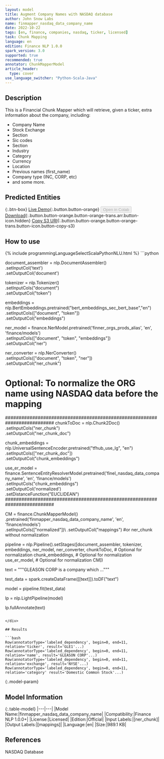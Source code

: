 ```yaml
---
layout: model
title: Augment Company Names with NASDAQ database
author: John Snow Labs
name: finmapper_nasdaq_data_company_name
date: 2022-10-22
tags: [en, finance, companies, nasdaq, ticker, licensed]
task: Chunk Mapping
language: en
edition: Finance NLP 1.0.0
spark_version: 3.0
supported: true
recommended: true
annotator: ChunkMapperModel
article_header:
  type: cover
use_language_switcher: "Python-Scala-Java"
---
```


## Description

This is a Financial Chunk Mapper which will retrieve, given a ticker, extra information about the company, including:
- Company Name
- Stock Exchange
- Section
- Sic codes
- Section
- Industry
- Category
- Currency
- Location
- Previous names (first_name)
- Company type (INC, CORP, etc)
- and some more.

## Predicted Entities



{:.btn-box}
[Live Demo](https://demo.johnsnowlabs.com/finance/FIN_LEG_COMPANY_AUGMENTATION/){:.button.button-orange}
<button class="button button-orange" disabled>Open in Colab</button>
[Download](https://s3.amazonaws.com/auxdata.johnsnowlabs.com/finance/models/finmapper_nasdaq_data_company_name_en_1.0.0_3.0_1666474142842.zip){:.button.button-orange.button-orange-trans.arr.button-icon.hidden}
[Copy S3 URI](s3://auxdata.johnsnowlabs.com/finance/models/finmapper_nasdaq_data_company_name_en_1.0.0_3.0_1666474142842.zip){:.button.button-orange.button-orange-trans.button-icon.button-copy-s3}

## How to use



<div class="tabs-box" markdown="1">
{% include programmingLanguageSelectScalaPythonNLU.html %}
```python

document_assembler = nlp.DocumentAssembler()\
      .setInputCol('text')\
      .setOutputCol('document')

tokenizer = nlp.Tokenizer()\
      .setInputCols("document")\
      .setOutputCol("token")

embeddings = nlp.BertEmbeddings.pretrained("bert_embeddings_sec_bert_base","en") \
        .setInputCols(["document", "token"]) \
        .setOutputCol("embeddings")

ner_model = finance.NerModel.pretrained('finner_orgs_prods_alias', 'en', 'finance/models')\
        .setInputCols(["document", "token", "embeddings"])\
        .setOutputCol("ner")
 
ner_converter = nlp.NerConverter()\
      .setInputCols(["document", "token", "ner"])\
      .setOutputCol("ner_chunk")

# Optional: To normalize the ORG name using NASDAQ data before the mapping
##########################################################################
chunkToDoc = nlp.Chunk2Doc()\
        .setInputCols("ner_chunk")\
        .setOutputCol("ner_chunk_doc")

chunk_embeddings = nlp.UniversalSentenceEncoder.pretrained("tfhub_use_lg", "en")\
    .setInputCols(["ner_chunk_doc"])\
    .setOutputCol("chunk_embeddings")

use_er_model = finance.SentenceEntityResolverModel.pretrained('finel_nasdaq_data_company_name', 'en', 'finance/models')\
    .setInputCols("chunk_embeddings")\
    .setOutputCol('normalized')\
    .setDistanceFunction("EUCLIDEAN")  
##########################################################################

CM = finance.ChunkMapperModel()\
      .pretrained('finmapper_nasdaq_data_company_name', 'en', 'finance/models')\
      .setInputCols(["normalized"])\ 
      .setOutputCol("mappings") #or ner_chunk without normalization

pipeline = nlp.Pipeline().setStages([document_assembler,
                                 tokenizer, 
                                 embeddings,
                                 ner_model, 
                                 ner_converter,
                                 chunkToDoc, # Optional for normalization
                                 chunk_embeddings, # Optional for normalization
                                 use_er_model, # Optional for normalization
                                 CM])
                                 
text = """GLEASON CORP is a company which ..."""

test_data = spark.createDataFrame([[text]]).toDF("text")

model = pipeline.fit(test_data)

lp = nlp.LightPipeline(model)

lp.fullAnnotate(text)
```

</div>

## Results

```bash
Row(annotatorType='labeled_dependency', begin=0, end=11, relation='ticker', result='GLE1'...)
Row(annotatorType='labeled_dependency', begin=0, end=11, relation='name', result='GLEASON CORP'...)
Row(annotatorType='labeled_dependency', begin=0, end=11, relation='exchange', result='NYSE'...)
Row(annotatorType='labeled_dependency', begin=0, end=11, relation='category' result='Domestic Common Stock'...)
```

{:.model-param}
## Model Information

{:.table-model}
|---|---|
|Model Name:|finmapper_nasdaq_data_company_name|
|Compatibility:|Finance NLP 1.0.0+|
|License:|Licensed|
|Edition:|Official|
|Input Labels:|[ner_chunk]|
|Output Labels:|[mappings]|
|Language:|en|
|Size:|989.1 KB|

## References

NASDAQ Database

